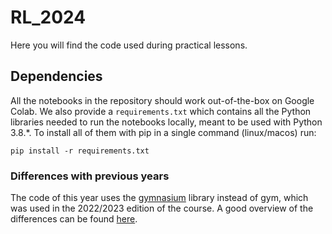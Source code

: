 # RL_2024

Here you will find the code used during practical lessons.

## Dependencies

All the notebooks in the repository should work out-of-the-box on Google Colab. We also provide a `requirements.txt` which contains all the Python libraries needed to run the
notebooks locally, meant to be used with Python 3.8.*. To install all of them
with pip in a single command (linux/macos) run:

`pip install -r requirements.txt`

### Differences with previous years

The code of this year uses the
[gymnasium](https://gymnasium.farama.org/) library instead of gym, which
was used in the 2022/2023 edition of the course. A good overview of the differences can be
found [here](https://gymnasium.farama.org/content/migration-guide/).


